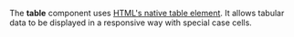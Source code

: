 The **table** component uses [HTML's native table element](https://developer.mozilla.org/en-US/docs/Web/HTML/Element/table). 
It allows tabular data to be displayed in a responsive way with special case cells.